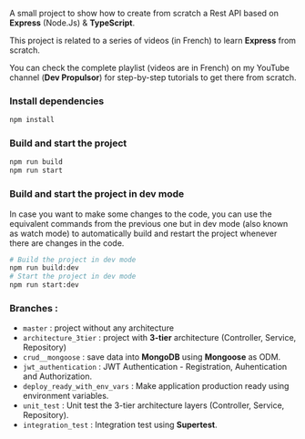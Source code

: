 A small project to show how to create from scratch a Rest API based on **Express** (Node.Js) & **TypeScript**.

This project is related to a series of videos (in French) to learn **Express** from scratch.

You can check the complete playlist (videos are in French) on my YouTube channel (**Dev Propulsor**) for step-by-step tutorials to get there from scratch.

### Install dependencies

```bash
npm install
```

### Build and start the project

```bash
npm run build
npm run start
```

### Build and start the project in dev mode

In case you want to make some changes to the code, you can use the equivalent commands from the previous one but in dev mode (also known as watch mode) to automatically build and restart the project whenever there are changes in the code.

```bash
# Build the project in dev mode
npm run build:dev
# Start the project in dev mode
npm run start:dev
```

### Branches :

- `master` : project without any architecture
- `architecture_3tier` : project with **3-tier** architecture (Controller, Service, Repository)
- `crud__mongoose` : save data into **MongoDB** using **Mongoose** as ODM.
- `jwt_authentication` : JWT Authentication - Registration, Auhentication and Authorization.
- `deploy_ready_with_env_vars` : Make application production ready using environment variables.
- `unit_test` : Unit test the 3-tier architecture layers (Controller, Service, Repository).
- `integration_test` : Integration test using **Supertest**.
